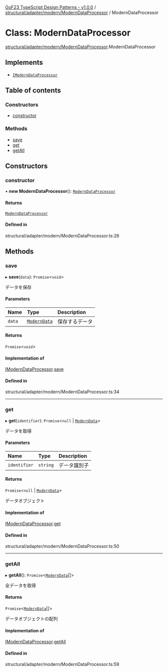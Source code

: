 [GoF23 TypeScript Design Patterns - v1.0.0](../README.md) / [structural/adapter/modern/ModernDataProcessor](../modules/structural_adapter_modern_ModernDataProcessor.md) / ModernDataProcessor

# Class: ModernDataProcessor

[structural/adapter/modern/ModernDataProcessor](../modules/structural_adapter_modern_ModernDataProcessor.md).ModernDataProcessor

## Implements

- [`IModernDataProcessor`](../interfaces/structural_adapter_modern_ModernDataProcessor.IModernDataProcessor.md)

## Table of contents

### Constructors

- [constructor](structural_adapter_modern_ModernDataProcessor.ModernDataProcessor.md#constructor)

### Methods

- [save](structural_adapter_modern_ModernDataProcessor.ModernDataProcessor.md#save)
- [get](structural_adapter_modern_ModernDataProcessor.ModernDataProcessor.md#get)
- [getAll](structural_adapter_modern_ModernDataProcessor.ModernDataProcessor.md#getall)

## Constructors

### constructor

• **new ModernDataProcessor**(): [`ModernDataProcessor`](structural_adapter_modern_ModernDataProcessor.ModernDataProcessor.md)

#### Returns

[`ModernDataProcessor`](structural_adapter_modern_ModernDataProcessor.ModernDataProcessor.md)

#### Defined in

structural/adapter/modern/ModernDataProcessor.ts:26

## Methods

### save

▸ **save**(`data`): `Promise`\<`void`\>

データを保存

#### Parameters

| Name | Type | Description |
| :------ | :------ | :------ |
| `data` | [`ModernData`](../interfaces/structural_adapter_modern_ModernDataProcessor.ModernData.md) | 保存するデータ |

#### Returns

`Promise`\<`void`\>

#### Implementation of

[IModernDataProcessor](../interfaces/structural_adapter_modern_ModernDataProcessor.IModernDataProcessor.md).[save](../interfaces/structural_adapter_modern_ModernDataProcessor.IModernDataProcessor.md#save)

#### Defined in

structural/adapter/modern/ModernDataProcessor.ts:34

___

### get

▸ **get**(`identifier`): `Promise`\<``null`` \| [`ModernData`](../interfaces/structural_adapter_modern_ModernDataProcessor.ModernData.md)\>

データを取得

#### Parameters

| Name | Type | Description |
| :------ | :------ | :------ |
| `identifier` | `string` | データ識別子 |

#### Returns

`Promise`\<``null`` \| [`ModernData`](../interfaces/structural_adapter_modern_ModernDataProcessor.ModernData.md)\>

データオブジェクト

#### Implementation of

[IModernDataProcessor](../interfaces/structural_adapter_modern_ModernDataProcessor.IModernDataProcessor.md).[get](../interfaces/structural_adapter_modern_ModernDataProcessor.IModernDataProcessor.md#get)

#### Defined in

structural/adapter/modern/ModernDataProcessor.ts:50

___

### getAll

▸ **getAll**(): `Promise`\<[`ModernData`](../interfaces/structural_adapter_modern_ModernDataProcessor.ModernData.md)[]\>

全データを取得

#### Returns

`Promise`\<[`ModernData`](../interfaces/structural_adapter_modern_ModernDataProcessor.ModernData.md)[]\>

データオブジェクトの配列

#### Implementation of

[IModernDataProcessor](../interfaces/structural_adapter_modern_ModernDataProcessor.IModernDataProcessor.md).[getAll](../interfaces/structural_adapter_modern_ModernDataProcessor.IModernDataProcessor.md#getall)

#### Defined in

structural/adapter/modern/ModernDataProcessor.ts:59
